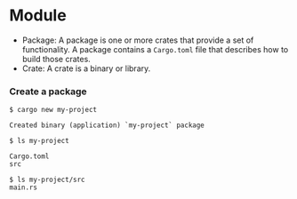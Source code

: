 Module
====

- Package: A package is one or more crates that provide a set of functionality. A package contains a `Cargo.toml` file that describes how to build those crates.
- Crate: A crate is a binary or library.

### Create a package

```
$ cargo new my-project

Created binary (application) `my-project` package

$ ls my-project

Cargo.toml
src

$ ls my-project/src
main.rs
```
